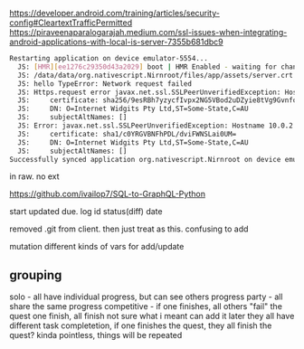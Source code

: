 https://developer.android.com/training/articles/security-config#CleartextTrafficPermitted
https://piraveenaparalogarajah.medium.com/ssl-issues-when-integrating-android-applications-with-local-is-server-7355b681dbc9
```sh
Restarting application on device emulator-5554...
  JS: [HMR][ee1276c29350d43a2029] boot | HMR Enabled - waiting for changes...
  JS: /data/data/org.nativescript.Nirnroot/files/app/assets/server.crt
  JS: hello TypeError: Network request failed
  JS: Https.request error javax.net.ssl.SSLPeerUnverifiedException: Hostname 10.0.2.2 not verified:
  JS:     certificate: sha256/9esRBh7yzycfIvpx2NG5VBod2uDZyie8tVg9Gvnfo6w=
  JS:     DN: O=Internet Widgits Pty Ltd,ST=Some-State,C=AU
  JS:     subjectAltNames: []
  JS: Error: javax.net.ssl.SSLPeerUnverifiedException: Hostname 10.0.2.2 not verified:
  JS:     certificate: sha1/c0YRGVBNFhPDL/dviFWNSLai0UM=
  JS:     DN: O=Internet Widgits Pty Ltd,ST=Some-State,C=AU
  JS:     subjectAltNames: []
Successfully synced application org.nativescript.Nirnroot on device emulator-5554.
```
in raw. no ext

https://github.com/ivailop7/SQL-to-GraphQL-Python

start updated due. log id status(diff) date

removed .git from client. then just treat as this. confusing to add

mutation different kinds of vars for add/update

## grouping
solo - all have individual progress, but can see others progress
party - all share the same progress
competitive - if one finishes, all others "fail" the quest
one finish, all finish
  not sure what i meant
  can add it later
  they all have different task completetion, if one finishes the quest, they all finish the quest?
  kinda pointless, things will be repeated
